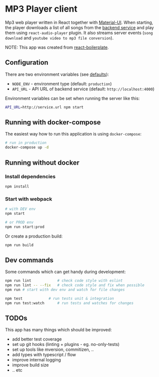 # MP3 Player client
Mp3 web player written in React together with [Material-UI](https://material-ui.com/).
When starting, the player downloads a list of all songs from the [backend service](../server/) and play them using `react-audio-player` plugin.
It also streams server events (`song download` and `youtube video to mp3 file conversion`).

NOTE: This app was created from [react-boilerplate](https://github.com/react-boilerplate/react-boilerplate).

## Configuration
There are two environment variables (see [defaults](./.env.base)):
 - `NODE_ENV` - environment type (default: `production`)
 - `API_URL` - API URL of backend service (default: `http://localhost:4000`)

Environment variables can be set when running the server like this:
```bash
API_URL=http://service.url npm start
```

## Running with docker-compose
The easiest way how to run this application is using `docker-compose`:
```bash
# run in production 
docker-compose up -d
```

## Running without docker
### Install dependencies
```bash
npm install
```

### Start with webpack
```bash
# with DEV env
npm start

# or PROD env
npm run start:prod
```

Or create a production build:
```bash
npm run build
```

## Dev commands
Some commands which can get handy during development:
```bash
npm run lint            # check code style with eslint
npm run lint -- --fix   # check code style and fix when possible
npm run # start with dev env and watch for file changes

npm test            # run tests unit & integration
npm run test:watch      # run tests and watches for changes
```

## TODOs
This app has many things which should be improved:   
 - add better test coverage
 - set up git hooks (linting + plugins - eg. no-only-tests)
 - set up tools like mversion, commitizen, ..
 - add types with typescript / flow
 - improve internal logging
 - improve build size
 - .. etc
 